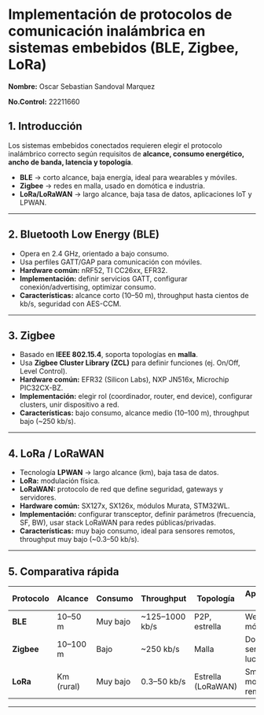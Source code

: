 # Implementación de protocolos de comunicación inalámbrica en sistemas embebidos (BLE, Zigbee, LoRa)

**Nombre:** Oscar Sebastian Sandoval Marquez

**No.Control:** 22211660


## 1. Introducción
Los sistemas embebidos conectados requieren elegir el protocolo inalámbrico correcto según requisitos de **alcance, consumo energético, ancho de banda, latencia y topología**.  
- **BLE** → corto alcance, baja energía, ideal para wearables y móviles.  
- **Zigbee** → redes en malla, usado en domótica e industria.  
- **LoRa/LoRaWAN** → largo alcance, baja tasa de datos, aplicaciones IoT y LPWAN.

---

## 2. Bluetooth Low Energy (BLE)
- Opera en 2.4 GHz, orientado a bajo consumo.  
- Usa perfiles GATT/GAP para comunicación con móviles.  
- **Hardware común:** nRF52, TI CC26xx, EFR32.  
- **Implementación:** definir servicios GATT, configurar conexión/advertising, optimizar consumo.  
- **Características:** alcance corto (10–50 m), throughput hasta cientos de kb/s, seguridad con AES-CCM.  

---

## 3. Zigbee
- Basado en **IEEE 802.15.4**, soporta topologías en **malla**.  
- Usa **Zigbee Cluster Library (ZCL)** para definir funciones (ej. On/Off, Level Control).  
- **Hardware común:** EFR32 (Silicon Labs), NXP JN516x, Microchip PIC32CX-BZ.  
- **Implementación:** elegir rol (coordinador, router, end device), configurar clusters, unir dispositivo a red.  
- **Características:** bajo consumo, alcance medio (10–100 m), throughput bajo (~250 kb/s).  

---

## 4. LoRa / LoRaWAN
- Tecnología **LPWAN** → largo alcance (km), baja tasa de datos.  
- **LoRa:** modulación física.  
- **LoRaWAN:** protocolo de red que define seguridad, gateways y servidores.  
- **Hardware común:** SX127x, SX126x, módulos Murata, STM32WL.  
- **Implementación:** configurar transceptor, definir parámetros (frecuencia, SF, BW), usar stack LoRaWAN para redes públicas/privadas.  
- **Características:** muy bajo consumo, ideal para sensores remotos, throughput muy bajo (~0.3–50 kb/s).  

---

## 5. Comparativa rápida

| Protocolo | Alcance      | Consumo     | Throughput       | Topología      | Aplicaciones típicas       |
|-----------|-------------|-------------|------------------|----------------|----------------------------|
| **BLE**   | 10–50 m     | Muy bajo    | ~125–1000 kb/s   | P2P, estrella  | Wearables, móviles, IoT    |
| **Zigbee**| 10–100 m    | Bajo        | ~250 kb/s        | Malla          | Domótica, sensores, luces  |
| **LoRa**  | Km (rural)  | Muy bajo    | 0.3–50 kb/s      | Estrella (LoRaWAN) | Smart Cities, monitoreo remoto |

---
